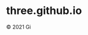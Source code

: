 # three.github.io

<!doctype html><html lang="en"><head><meta charset="UTF-8"><meta name="viewport" content="width=device-width,initial-scale=1"><meta http-equiv="X-UA-Compatible" content="ie=edge"><title>Webpack THREE.js Template</title></head><body><canvas class="webgl"></canvas><script src="bundle.d4dc18bffc896b6fcb63.js"></script></body></html>
© 2021 Gi

